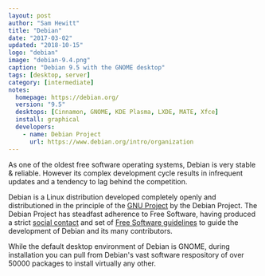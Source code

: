 ```yaml
---
layout: post
author: "Sam Hewitt"
title: "Debian"
date: "2017-03-02"
updated: "2018-10-15"
logo: "debian"
image: "debian-9.4.png"
caption: "Debian 9.5 with the GNOME desktop"
tags: [desktop, server]
category: [intermediate]
notes:
  homepage: https://debian.org/
  version: "9.5"
  desktops: [Cinnamon, GNOME, KDE Plasma, LXDE, MATE, Xfce]
  install: graphical
  developers:
    - name: Debian Project
      url: https://www.debian.org/intro/organization
---
```


As one of the oldest free software operating systems, Debian is very stable &amp; reliable. However its complex development cycle results in infrequent updates and a tendency to lag behind the competition.

Debian is a Linux distribution developed completely openly and distributioned in the principle of the [GNU Project](http://www.gnu.org/) by the Debian Project. The Debian Project has steadfast adherence to Free Software, having produced a strict [social contact](https://www.debian.org/social_contract#guidelines) and set of [Free Software guidelines](https://www.debian.org/social_contract#guidelines) to guide the development of Debian and its many contributors.

While the default desktop environment of Debian is GNOME, during installation you can pull from Debian's vast software respository of over 50000 packages to install virtually any other.
